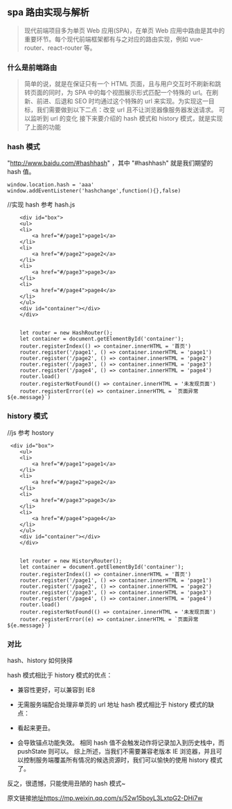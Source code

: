 ## spa 路由实现与解析

> 现代前端项目多为单页 Web 应用(SPA)，在单页 Web 应用中路由是其中的重要环节。每个现代前端框架都有与之对应的路由实现，例如 vue-router、react-router 等。

### 什么是前端路由

> 简单的说，就是在保证只有一个 HTML 页面，且与用户交互时不刷新和跳转页面的同时，为 SPA 中的每个视图展示形式匹配一个特殊的 url。在刷新、前进、后退和 SEO 时均通过这个特殊的 url 来实现。为实现这一目标，我们需要做到以下二点：改变 url 且不让浏览器像服务器发送请求。
> 可以监听到 url 的变化
> 接下来要介绍的 hash 模式和 history 模式，就是实现了上面的功能

### hash 模式

"http://www.baidu.com/#hashhash" ，其中 "#hashhash" 就是我们期望的 hash 值。

```
window.location.hash = 'aaa'
window.addEventListener('hashchange',function(){},false)
```

//实现 hash 参考 hash.js

```
    <div id="box">
    <ul>
    <li>
        <a href="#/page1">page1</a>
    </li>
    <li>
        <a href="#/page2">page2</a>
    </li>
    <li>
        <a href="#/page3">page3</a>
    </li>
    <li>
        <a href="#/page4">page4</a>
    </li>
    </ul>
    <div id="container"></div>
    </div>


    let router = new HashRouter();
    let container = document.getElementById('container');
    router.registerIndex(() => container.innerHTML = '首页')
    router.register('/page1', () => container.innerHTML = 'page1')
    router.register('/page2', () => container.innerHTML = 'page2')
    router.register('/page3', () => container.innerHTML = 'page3')
    router.register('/page4', () => container.innerHTML = 'page4')
    router.load()
    router.registerNotFound(() => container.innerHTML = '未发现页面')
    router.registerError((e) => container.innerHTML = `页面异常${e.message}`)
```

### history 模式

//js 参考 hostory

```
 <div id="box">
    <ul>
    <li>
        <a href="#/page1">page1</a>
    </li>
    <li>
        <a href="#/page2">page2</a>
    </li>
    <li>
        <a href="#/page3">page3</a>
    </li>
    <li>
        <a href="#/page4">page4</a>
    </li>
    </ul>
    <div id="container"></div>
    </div>


    let router = new HistoryRouter();
    let container = document.getElementById('container');
    router.registerIndex(() => container.innerHTML = '首页')
    router.register('/page1', () => container.innerHTML = 'page1')
    router.register('/page2', () => container.innerHTML = 'page2')
    router.register('/page3', () => container.innerHTML = 'page3')
    router.register('/page4', () => container.innerHTML = 'page4')
    router.load()
    router.registerNotFound(() => container.innerHTML = '未发现页面')
    router.registerError((e) => container.innerHTML = `页面异常${e.message}`)
```

### 对比

hash、history 如何抉择

hash 模式相比于
history 模式的优点：

-   兼容性更好，可以兼容到 IE8
-   无需服务端配合处理非单页的 url 地址
    hash 模式相比于 history 模式的缺点：

-   看起来更丑。
-   会导致锚点功能失效。
    相同 hash 值不会触发动作将记录加入到历史栈中，而 pushState 则可以。
    综上所述，当我们不需要兼容老版本 IE 浏览器，并且可以控制服务端覆盖所有情况的候选资源时，我们可以愉快的使用 history 模式了。

反之，很遗憾，只能使用丑陋的 hash 模式~

原文链接[地址](https://mp.weixin.qq.com/s/52w15boyL3LxtpG2-DHi7w)https://mp.weixin.qq.com/s/52w15boyL3LxtpG2-DHi7w
